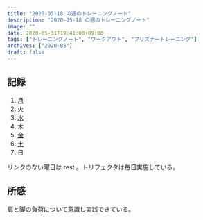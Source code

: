 ```yaml
---
title: "2020-05-18 の週のトレーニングノート"
description: "2020-05-18 の週のトレーニングノート"
image: ""
date: 2020-05-31T19:41:00+09:00
tags: ["トレーニングノート", "ワークアウト", "プリズナートレーニング"]
archives: ["2020-05"]
draft: false
---
```

## 記録

1. [月](https://scrapbox.io/tbsmcd-memo/2020-05-18)
1. 火
1. [水](https://scrapbox.io/tbsmcd-memo/2020-05-20)
1. 木
1. [金](https://scrapbox.io/tbsmcd-memo/2020-05-22)
1. [土](https://scrapbox.io/tbsmcd-memo/2020-05-23)
1. 日

リンクのない曜日は rest 。トリフェクタは毎日実施している。

## 所感

肩と脚の負荷について意識し実践できている。
